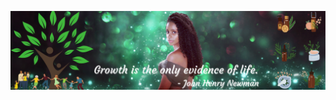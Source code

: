 ![catimage](https://github.com/teyannaearle/teyannaearle/blob/main/assets/Every%20great%20dream%20begins%20with%20a%20dreamer.png?raw=true)
<!--
**teyannaearle/teyannaearle** is a ✨ _special_ ✨ repository because its `README.md` (this file) appears on your GitHub profile.

Here are some ideas to get you started:

- 🔭 I’m currently working on ...
- 🌱 I’m currently learning ...
- 👯 I’m looking to collaborate on ...
- 🤔 I’m looking for help with ...
- 💬 Ask me about ...
- 📫 How to reach me: ...
- 😄 Pronouns: ...
- ⚡ Fun fact: ...
-->
